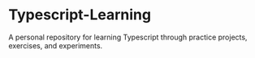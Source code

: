 # Typescript-Learning
A personal repository for learning Typescript through practice projects, exercises, and experiments.
